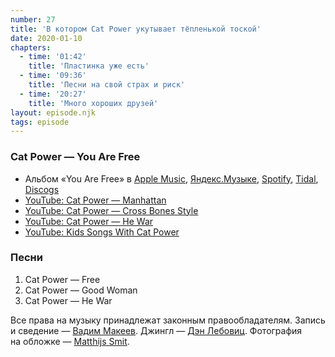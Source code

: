 ```yaml
---
number: 27
title: 'В котором Cat Power укутывает тёпленькой тоской'
date: 2020-01-10
chapters:
  - time: '01:42'
    title: 'Пластинка уже есть'
  - time: '09:36'
    title: 'Песни на свой страх и риск'
  - time: '20:27'
    title: 'Много хороших друзей'
layout: episode.njk
tags: episode
---
```


### Cat Power — You Are Free

- Альбом «You Are Free» в
  [Apple Music](https://music.apple.com/album/1023398126),
  [Яндекс.Музыке](https://music.yandex.ru/album/2899920),
  [Spotify](https://open.spotify.com/album/38CsAH6IM7fKMN0XnZReR6),
  [Tidal](https://tidal.com/browse/album/49793790),
  [Discogs](https://www.discogs.com/master/36181)
- [YouTube: Cat Power — Manhattan](https://youtu.be/ybjpIt9oPuo)
- [YouTube: Cat Power — Cross Bones Style](https://youtu.be/aW2PcOyAWwM)
- [YouTube: Cat Power — He War](https://youtu.be/BMxjaye7tNY)
- [YouTube: Kids Songs With Cat Power](https://youtu.be/ubigmaH2AOE)

### Песни

1. Cat Power — Free
2. Cat Power — Good Woman
3. Cat Power — He War

Все права на музыку принадлежат законным правообладателям.
Запись и сведение — [Вадим Макеев](https://twitter.com/pepelsbey).
Джингл — [Дэн Лебовиц](https://www.youtube.com/channel/UC38A5qHrlc_Zgua7vL4b96w).
Фотография на обложке — [Matthijs Smit](https://unsplash.com/photos/N-VDzD5z71E).
